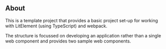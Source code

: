 ## About
This is a template project that provides a basic project set-up for working with LitElement (using TypeScript) and webpack.

The structure is focussed on developing an application rather than a single web component and provides two sample web components.








